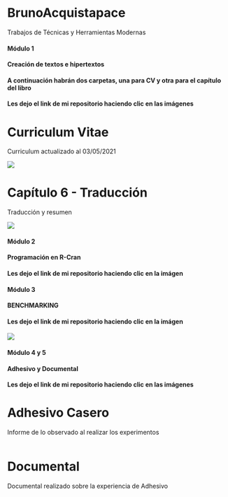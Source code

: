 # BrunoAcquistapace

Trabajos de Técnicas y Herramientas Modernas

#### Módulo 1 <br>
#### Creación de textos e hipertextos  <br>
#### A continuación habrán dos carpetas, una para CV y otra para el capítulo del libro 
#### Les dejo el link de mi repositorio haciendo clic en las imágenes

# Curriculum Vitae
<p> Curriculum actualizado al 03/05/2021 </p>
<a href="https://github.com/brunoacq1999/BrunoAcquistapace/tree/main/CV-Bruno">
<img src="https://user-images.githubusercontent.com/86500356/123496610-5424b280-d5ff-11eb-8e47-24e43b834ee5.png">  
</a> 
 
# Capítulo 6 - Traducción
<p> Traducción y resumen </p>
<a href="https://github.com/brunoacq1999/BrunoAcquistapace/tree/main/Capitulo%206-Traducci%C3%B3n">
<img src="https://user-images.githubusercontent.com/86500356/123496403-4589cb80-d5fe-11eb-96f6-4424f470e511.png">  
</a> 


#### Módulo 2 <br>
#### Programación en R-Cran  <br>
#### Les dejo el link de mi repositorio haciendo clic en la imágen

</a> 

#### Módulo 3 <br>
#### BENCHMARKING  <br>
#### Les dejo el link de mi repositorio haciendo clic en la imágen
<a href="https://github.com/brunoacq1999/BrunoAcquistapace/blob/main/BenchMarking_Bodega_Piedra_Negra_FINAL.pdf">
<img src="https://user-images.githubusercontent.com/86500356/130135899-98a0a993-96fa-41b4-b23a-ef71405fc392.png">
</a> 


#### Módulo 4 y 5 <br>
#### Adhesivo y Documental  <br>
#### Les dejo el link de mi repositorio haciendo clic en las imágenes

# Adhesivo Casero
<p> Informe de lo observado al realizar los experimentos </p>
<a href="">
<img src="">  
</a> 

# Documental
<p>Documental realizado sobre la experiencia de Adhesivo </p>
<a href="">
<img src="">  
</a> 
